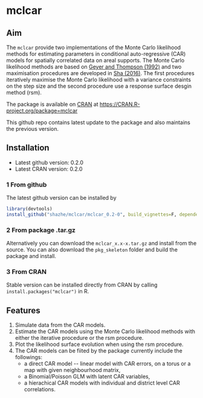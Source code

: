 # mclcar

## Aim
The ```mclcar``` provide two implementations of the Monte Carlo likelihood methods for estimating parameters in conditional auto-regressive (CAR) models for spatially correlated data on areal supports. The Monte Carlo likelihood methods are based on [Geyer and Thompson (1992)](http://www.jstor.org/stable/2345852) and two maximisation procedures are developed in [Sha (2016)](https://ora.ox.ac.uk/objects/uuid:6cc56943-2b4d-4931-895a-f3ab67e48e3a/). The first procedures iteratively maximise the Monte Carlo likelihood with a variance constraints on the step size and the second procedure use a response surface desgin method (rsm). 

The package is available on [CRAN](https://cran.r-project.org/) at https://CRAN.R-project.org/package=mclcar

This github repo contains latest update to the package and also maintains the previous version. 

## Installation
* Latest github version: 0.2.0
* Latest CRAN version: 0.2.0

### 1 From github
The latest github version can be installed by 
```R
library(devtools)
install_github("shazhe/mclcar/mclcar_0.2-0", build_vignettes=F, dependencies=T)
```

### 2 From package .tar.gz
Alternatively you can download the ```mclcar_x.x-x.tar.gz``` and install from the source. You can also download the ```pkg_skeleton``` folder and build the package and install.

### 3 From CRAN
Stable version can be installed directly from CRAN by calling ```install.packages("mclcar")``` in R.

## Features
1. Simulate data from the CAR models.
2. Estimate the CAR models using the Monte Carlo likelihood methods with either the iterative procedure or the rsm procedure.
3. Plot the likelihood surface evolution when using the rsm procedure.
4. The CAR models can be fiited by the package currently include the followings:
   * a direct CAR model -- linear model with CAR errors, on a torus or a map with given neighbourhood matrix,
   * a Binomial/Poisson GLM with latent CAR variables,
   * a hierachical CAR models with individual and district level CAR correlations.

